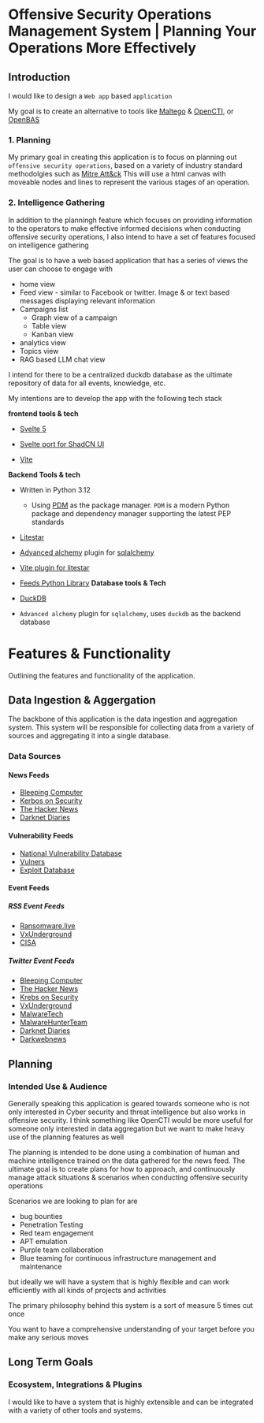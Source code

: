 
# Offensive Security Operations Management System | Planning Your Operations More Effectively

## Introduction

I would like to design a `Web app` based `application`

My goal is to create an alternative to tools like [Maltego](https://maltego.com) & [OpenCTI](https://filigran.io/solutions/products/opencti-threat-intelligence), or [OpenBAS](https://filigran.io/solutions/open-bas/)  

### 1. Planning
My primary goal in creating this application is to focus on planning out `offensive security operations`, based on a variety of industry standard methodolgies such as [Mitre Att&ck](https://attack.mitre.com)
This will use a html canvas with moveable nodes and lines to represent the various stages of an operation.
### 2. Intelligence Gathering
In addition to the planningh feature which focuses on providing information to the operators to make effective informed decisions when conducting offensive security operations, I also intend to have a set of features focused on intelligence gathering 

The goal is to have a web based application that has a series of views the user can choose to engage with

- home view
- Feed view - similar to Facebook or twitter. Image & or text based messages displaying relevant information
- Campaigns list
    - Graph view of a campaign
    - Table view
    - Kanban view
- analytics view
- Topics view
- RAG based LLM chat view

I intend for there to be a centralized duckdb  database as the ultimate repository of data for all events, knowledge, etc. 

My intentions are to develop the app with the following tech stack

**frontend tools & tech**

- [Svelte 5](https://svelte.dev) 
- [Svelte port for ShadCN UI](https://shadcn-svelte.com/)

- [Vite](https://vitejs.dev/)

**Backend Tools & tech**

- Written in Python 3.12
    - Using [PDM](https://github.com/pdm-project/pdm) as the package manager. `PDM` is a modern Python package and dependency manager supporting the latest PEP standards 
- [Litestar](https://litestar.dev)

- [Advanced alchemy](https://github.com/litestar-org/advanced-alchemy) plugin for [sqlalchemy](https://github.com/sqlalchemy/sqlalchemy) 

- [Vite plugin for litestar](https://github.com/cofin/litestar-vite)

- [Feeds Python Library](https://github.com/kurtmckee/feedparser)
**Database tools & Tech**

- [DuckDB](https://duckdb.org/)
- `Advanced alchemy` plugin for `sqlalchemy`, uses `duckdb` as the backend database


# Features & Functionality
Outlining the features and functionality of the application.


## Data Ingestion & Aggergation
The backbone of this application is the data ingestion and aggregation system. This system will be responsible for collecting data from a variety of sources and aggregating it into a single database.

### Data Sources

#### News Feeds
- [Bleeping Computer](https://www.bleepingcomputer.com/)
- [Kerbos on Security](https://krebsonsecurity.com/)
- [The Hacker News](https://thehackernews.com/)
- [Darknet Diaries](https://darknetdiaries.com/)

#### Vulnerability Feeds
- [National Vulnerability Database](https://nvd.nist.gov/)
- [Vulners](https://vulners.com/)
- [Exploit Database](https://www.exploit-db.com/)

#### Event Feeds
##### RSS Event Feeds
- [Ransomware.live](https://ransomware.live/)
- [VxUnderground](https://vxug.fakedoma.in/)
- [CISA](https://us-cert.cisa.gov/ncas/alerts) 
##### Twitter Event Feeds
- [Bleeping Computer](https://twitter.com/BleepinComputer)
- [The Hacker News](https://twitter.com/TheHackersNews)
- [Krebs on Security](https://twitter.com/briankrebs)
- [VxUnderground](https://twitter.com/vxunderground)
- [MalwareTech](https://twitter.com/MalwareTechBlog)
- [MalwareHunterTeam](https://twitter.com/malwrhunterteam)
- [Darknet Diaries](https://twitter.com/DarknetDiaries)
- [Darkwebnews](https://twitter.com/DarkWebNews)

## Planning

### Intended Use & Audience

Generally speaking this application is geared towards someone who is not only interested in Cyber security and threat intelligence but also works in offensive security. I think something like OpenCTI would be more useful for someone only interested in data aggregation but we want to make heavy use of the planning features as well

The planning is intended to be done using a combination of human and machine intelligence trained on the data gathered for the news feed. The ultimate goal is to create plans for how to approach, and continuously manage attack situations & scenarios when conducting offensive security operations

Scenarios we are looking to plan for are 

- bug bounties
- Penetration Testing
- Red team engagement
- APT emulation
- Purple team collaboration
- Blue teaming for continuous infrastructure management and maintenance

but ideally we will have a system that is highly flexible and can work efficiently with all kinds of projects and activities 

The primary philosophy behind this system is a sort of measure 5 times cut once 

You want to have a comprehensive understanding of your target before you make any serious moves




## Long Term Goals

### Ecosystem, Integrations & Plugins 

I would like to have a system that is highly extensible and can be integrated with a variety of other tools and systems.